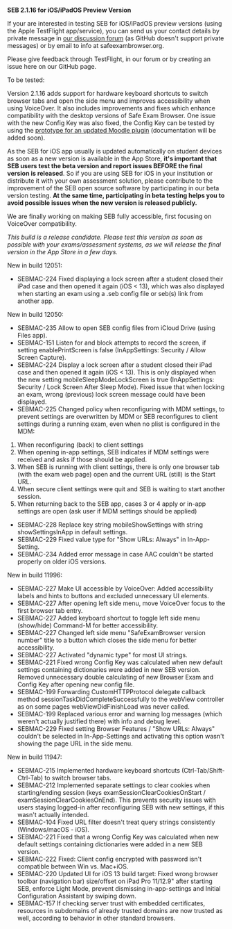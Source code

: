 **SEB 2.1.16 for iOS/iPadOS Preview Version**

If your are interested in testing SEB for iOS/iPadOS preview versions (using the Apple TestFlight app/service), you can send us your contact details by private message in [our discussion forum](https://sourceforge.net/p/seb/discussion/seb-ios/thread/e7e542a5/?limit=25#feaa/752c) (as GitHub doesn't support private messages) or by email to info at safeexambrowser.org.

Please give feedback through TestFlight, in our forum or by creating an issue here on our GitHub page. 

To be tested:

Version 2.1.16 adds support for hardware keyboard shortcuts to switch browser tabs and open the side menu and improves accessibility when using VoiceOver. It also includes improvements and fixes which enhance compatibility with the desktop versions of Safe Exam Browser. One issue with the new Config Key was also fixed, the Config Key can be tested by using the [prototype for an updated Moodle plugin](https://github.com/SafeExamBrowser/moodle-quizaccess_safeexambrowser) (documentation will be added soon).

As the SEB for iOS app usually is updated automatically on student devices as soon as a new version is available in the App Store, **it's important that SEB users test the beta version and report issues BEFORE the final version is released**. So if you are using SEB for iOS in your institution or distribute it with your own assessment solution, please contribute to the improvement of the SEB open source software by participating in our beta version testing. **At the same time, participating in beta testing helps you to avoid possible issues when the new version is released publicly.**


We are finally working on making SEB fully accessible, first focusing on VoiceOver compatibility.

*This build is a release candidate. Please test this version as soon as possible with your exams/assessment systems, as we will release the final version in the App Store in a few days.*

New in build 12051:
- SEBMAC-224 Fixed displaying a lock screen after a student closed their iPad case and then opened it again (iOS < 13), which was also displayed when starting an exam using a .seb config file or seb(s) link from another app.

New in build 12050:
- SEBMAC-235 Allow to open SEB config files from iCloud Drive (using Files app).
- SEBMAC-151 Listen for and block attempts to record the screen, if setting enablePrintScreen is false (InAppSettings: Security / Allow Screen Capture).
- SEBMAC-224 Display a lock screen after a student closed their iPad case and then opened it again (iOS < 13). This is only displayed when the new setting mobileSleepModeLockScreen is true (InAppSettings: Security / Lock Screen After Sleep Mode).
Fixed issue that when locking an exam, wrong (previous) lock screen message could have been displayed.
- SEBMAC-225 Changed policy when reconfiguring with MDM settings, to prevent settings are overwritten by MDM or SEB reconfigures to client settings during a running exam, even when no plist is configured in the MDM:
1) When reconfiguring (back) to client settings
2) When opening in-app settings, SEB indicates if MDM settings were received and asks if those should be applied.
3) When SEB is running with client settings, there is only one browser tab (with the exam web page) open and the current URL (still) is the Start URL.
4) When secure client settings were quit and SEB is waiting to start another session.
5) When returning back to the SEB app, cases 3 or 4 apply or in-app settings are open (ask user if MDM settings should be applied)
- SEBMAC-228 Replace key string mobileShowSettings with string showSettingsInApp in default settings.
- SEBMAC-229 Fixed value type for "Show URLs: Always" in In-App-Setting.
- SEBMAC-234 Added error message in case AAC couldn't be started properly on older iOS versions.


New in build 11996:
- SEBMAC-227 Make UI accessible by VoiceOver: Added accessibility labels and hints to buttons and excluded unnecessary UI elements. 
- SEBMAC-227 After opening left side menu, move VoiceOver focus to the first browser tab entry.
- SEBMAC-227 Added keyboard shortcut to toggle left side menu (show/hide) Command-M for better accessibility.
- SEBMAC-227 Changed left side menu "SafeExamBrowser version number" title to a button which closes the side menu for better accessibility.
- SEBMAC-227 Activated "dynamic type" for most UI strings.
- SEBMAC-221 Fixed wrong Config Key was calculated when new default settings containing dictionaries were added in new SEB version. Removed unnecessary double calculating of new Browser Exam and Config Key after opening new config file.
- SEBMAC-199 Forwarding CustomHTTPProtocol delegate callback method sessionTaskDidCompleteSuccessfully to the webView controller as on some pages webViewDidFinishLoad was never called.
- SEBMAC-199 Replaced various error and warning log messages (which weren't actually justified there) with info and debug level.
- SEBMAC-229 Fixed setting Browser Features / "Show URLs: Always" couldn't be selected in In-App-Settings and activating this option wasn't showing the page URL in the side menu.

New in build 11947:
- SEBMAC-215 Implemented hardware keyboard shortcuts (Ctrl-Tab/Shift-Ctrl-Tab) to switch browser tabs.
- SEBMAC-212 Implemented separate settings to clear cookies when starting/ending session (keys examSessionClearCookiesOnStart / examSessionClearCookiesOnEnd). This prevents security issues with users staying logged-in after reconfiguring SEB with new settings, if this wasn't actually intended.
- SEBMAC-104 Fixed URL filter doesn't treat query strings consistently (Windows/macOS - iOS).
- SEBMAC-221 Fixed that a wrong Config Key was calculated when new default settings containing dictionaries were added in a new SEB version.
- SEBMAC-222 Fixed: Client config encrypted with password isn't compatible between Win vs. Mac+iOS.
- SEBMAC-220 Updated UI for iOS 13 build target: Fixed wrong browser toolbar (navigation bar) size/offset on iPad Pro 11/12.9" after starting SEB, enforce Light Mode, prevent dismissing in-app-settings and Initial Configuration Assistant by swiping down.
- SEBMAC-157 If checking server trust with embedded certificates, resources in subdomains of already trusted domains are now trusted as well, according to behavior in other standard browsers.